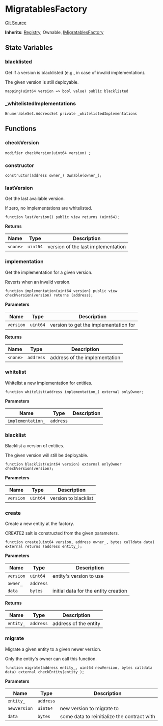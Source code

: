 # MigratablesFactory
[Git Source](https://github.com/symbioticfi/core/blob/34733e78ecb0c08640f857df155aa6d467dd9462/src/contracts/common/MigratablesFactory.sol)

**Inherits:**
[Registry](/Users/andreikorokhov/symbiotic/core/docs/autogen/src/src/contracts/common/Registry.sol/abstract.Registry.md), Ownable, [IMigratablesFactory](/Users/andreikorokhov/symbiotic/core/docs/autogen/src/src/interfaces/common/IMigratablesFactory.sol/interface.IMigratablesFactory.md)


## State Variables
### blacklisted
Get if a version is blacklisted (e.g., in case of invalid implementation).

The given version is still deployable.


```solidity
mapping(uint64 version => bool value) public blacklisted
```


### _whitelistedImplementations

```solidity
EnumerableSet.AddressSet private _whitelistedImplementations
```


## Functions
### checkVersion


```solidity
modifier checkVersion(uint64 version) ;
```

### constructor


```solidity
constructor(address owner_) Ownable(owner_);
```

### lastVersion

Get the last available version.

If zero, no implementations are whitelisted.


```solidity
function lastVersion() public view returns (uint64);
```
**Returns**

|Name|Type|Description|
|----|----|-----------|
|`<none>`|`uint64`|version of the last implementation|


### implementation

Get the implementation for a given version.

Reverts when an invalid version.


```solidity
function implementation(uint64 version) public view checkVersion(version) returns (address);
```
**Parameters**

|Name|Type|Description|
|----|----|-----------|
|`version`|`uint64`|version to get the implementation for|

**Returns**

|Name|Type|Description|
|----|----|-----------|
|`<none>`|`address`|address of the implementation|


### whitelist

Whitelist a new implementation for entities.


```solidity
function whitelist(address implementation_) external onlyOwner;
```
**Parameters**

|Name|Type|Description|
|----|----|-----------|
|`implementation_`|`address`||


### blacklist

Blacklist a version of entities.

The given version will still be deployable.


```solidity
function blacklist(uint64 version) external onlyOwner checkVersion(version);
```
**Parameters**

|Name|Type|Description|
|----|----|-----------|
|`version`|`uint64`|version to blacklist|


### create

Create a new entity at the factory.

CREATE2 salt is constructed from the given parameters.


```solidity
function create(uint64 version, address owner_, bytes calldata data) external returns (address entity_);
```
**Parameters**

|Name|Type|Description|
|----|----|-----------|
|`version`|`uint64`|entity's version to use|
|`owner_`|`address`||
|`data`|`bytes`|initial data for the entity creation|

**Returns**

|Name|Type|Description|
|----|----|-----------|
|`entity_`|`address`|address of the entity|


### migrate

Migrate a given entity to a given newer version.

Only the entity's owner can call this function.


```solidity
function migrate(address entity_, uint64 newVersion, bytes calldata data) external checkEntity(entity_);
```
**Parameters**

|Name|Type|Description|
|----|----|-----------|
|`entity_`|`address`||
|`newVersion`|`uint64`|new version to migrate to|
|`data`|`bytes`|some data to reinitialize the contract with|



